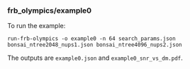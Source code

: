 ### frb_olympics/example0

To run the example:
```
run-frb-olympics -o example0 -n 64 search_params.json bonsai_ntree2048_nups1.json bonsai_ntree4096_nups2.json 
```
The outputs are `example0.json` and `example0_snr_vs_dm.pdf`.
